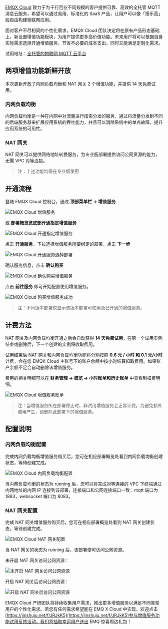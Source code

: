 [EMQX Cloud](https://www.emqx.com/zh/cloud) 致力于为千行百业不同规模的客户提供可靠、高效的全托管 MQTT 消息云服务，希望可以通过易用、标准化的 SaaS 产品，让用户可以像「搭乐高」般自由构建物联网应用。

面对客户不尽相同的个性化需求，EMQX Cloud 团队决定将在原有产品形态基础上，新设置增值功能板块，为用户提供更多高价值功能。未来用户将可以根据自身实际需求选择开通增值服务，节省不必要的成本支出，同时又能满足定制化需求。

试用地址：[全托管的物联网 MQTT 云平台](https://www.emqx.com/zh/cloud) 

## 两项增值功能新鲜开放

本次更新开放了内网负载均衡和 NAT 网关 2 个增值功能，并提供 14 天免费试用。

### 内网负载均衡

内网负载均衡是一种在内网中对流量进行按需分发的服务，通过将流量分发到不同的后端服务器来扩展应用系统的吞吐能力，并且可以消除系统中的单点故障，提升应用系统的可用性。

### NAT 网关

NAT 网关可以提供网络地址转换服务，为专业版部署提供访问公网资源的能力，无需 VPC 对等连接。

> 注：上述功能均需在专业版使用

## 开通流程

登陆 EMQX Cloud 控制台，通过 **顶部菜单栏 -> 增值服务**

![EMQX Cloud 增值服务](https://static.emqx.net/images/2ddf2595c67de64bd0c7803aa669da54.png)

或 **部署概览览底部开通指定增值服务**

![EMQX Cloud 开通指定增值服务](https://static.emqx.net/images/444796404167fbf655d0c323455598a1.png)

点击 **开通服务**，下拉选择增值服务所要绑定的部署，点击 **下一步**

![EMQX Cloud 开通服务选择部署](https://static.emqx.net/images/13281dc2234b4f7709926a9aecaf30ff.png)

确认服务信息，点击 **确认购买**

![EMQX Cloud 确认购买增值服务](https://static.emqx.net/images/657ae7f40653ee7c4443f5d4cf1afc86.png)

点击 **前往服务** 即可开始配置使用增值服务。

![EMQX Cloud 购买增值服务成功](https://static.emqx.net/images/f1a9f14c0e03a8b7cab37c3781114271.png)
 

> 注：不同版本部署仅显示该版本部署可使用及已开通的增值服务。

## 计费方法

NAT 网关及内网负载均衡开通之后会自动获得 **14 天免费试用**，在第一个试用实例结束或删除后，下一个创建的实例将收取费用。

试用结束后 NAT 网关和内网负载均衡功能将分别按照 **0.6 元 / 小时 和 0.1 元/小时** 计费，会在您 EMQX Cloud 主账号下的账户余额中按小时结算扣取费用。如果账户余额不足会自动删除该增值服务。

费用的相关明细可以在 **财务管理 -> 概览 -> 小时账单和历史账单** 中查看到扣费明细。

![EMQX Cloud 增值服务账单](https://static.emqx.net/images/1d7b2fdf8549afa911b8044f5b17bfc1.png)

> 注：当增值服务所在部署停止时，非试用增值服务会正常计费。为避免额外费用产生，请删除此部署下的增值服务。

## 配置说明

### 内网负载均衡配置

完成内网负载均衡增值服务购买后，您可在相应部署概览处看到内网负载均衡创建状态，等待创建完成。

![EMQX Cloud 内网负载均衡配置](https://static.emqx.net/images/0eb216ddb0b78297bb2c6589ae44f079.png)

当内网负载均衡的状态为 running 后，您可以将完成对等连接的 VPC 下终端通过内网地址的内网 IP 连接到该部署，连接端口和公网连接端口一致：mqtt 端口为 1883，websocket 端口为 8083。

### NAT 网关配置

完成 NAT 网关增值服务购买后，您可在相应部署概览处看到 NAT 网关创建状态，等待创建完成。

![EMQX Cloud NAT 网关配置](https://static.emqx.net/images/5052c77852973a04d82f7c030a52d7ef.png)

当 NAT 网关的状态为 running 后，该部署便可访问公网资源。

未开启 NAT 网关访问公网资源：

![未开启 NAT 网关访问公网资源](https://static.emqx.net/images/23e8e62a22cf840f266107416446ae13.png)

开启 NAT 网关后访问公网资源：

![开启 NAT 网关后访问公网资源](https://static.emqx.net/images/334d5fb30b8c099ca97fd9fb86ed38f4.png)
 

EMQX Cloud 产研团队将持续收集用户需求，推出更多增值服务以满足不同类型用户的个性化需求。若您有任何需求希望能在 EMQ X Cloud 中实现，欢迎点击[https://jinshuju.net/f/JRJkK5](https://jinshuju.net/f/JRJkK5)参与增值服务功能试用反馈活动，我们将抽取幸运用户送出 EMQ 惊喜周边礼包！
